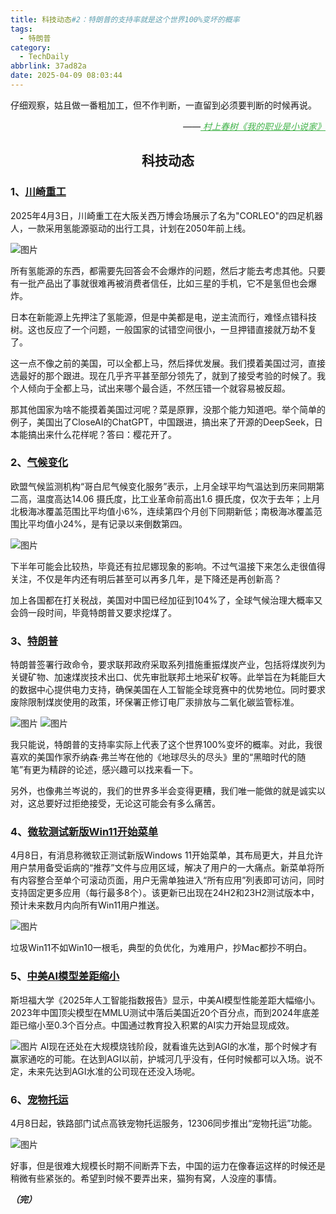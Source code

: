 ```yaml
---
title: 科技动态#2：特朗普的支持率就是这个世界100%变坏的概率
tags:
  - 特朗普
category:
  - TechDaily
abbrlink: 37ad82a
date: 2025-04-09 08:03:44
---
```


仔细观察，姑且做一番粗加工，但不作判断，一直留到必须要判断的时候再说。
<div style="text-align: right; margin-top: 1em; font-style: italic;">
  ——<a href="https://book.douban.com/subject/26889236/" style="color: #41B349  !important;">
    村上春树《我的职业是小说家》
  </a>
</div>
<!-- more -->
<h2 align="center">科技动态</h2>

### 1、[川崎重工](https://www.google.com/amp/s/unwire.hk/2025/04/06/kawasaki-robot-osaka-expo/life-tech/amp/ )

2025年4月3日，川崎重工在大阪关西万博会场展示了名为"CORLEO"的四足机器人，一款采用氢能源驱动的出行工具，计划在2050年前上线。

![图片](  https://techdaily.oss-cn-shanghai.aliyuncs.com/2/21.jpg?)

所有氢能源的东西，都需要先回答会不会爆炸的问题，然后才能去考虑其他。只要有一批产品出了事就很难再被消费者信任，比如三星的手机，它不是氢但也会爆炸。

日本在新能源上先押注了氢能源，但是中美都是电，逆主流而行，难怪点错科技树。这也反应了一个问题，一般国家的试错空间很小，一旦押错直接就万劫不复了。

这一点不像之前的美国，可以全都上马，然后择优发展。我们摸着美国过河，直接选最好的那个跟进。现在几乎齐平甚至部分领先了，就到了接受考验的时候了。我个人倾向于全都上马，试出来哪个最合适，不然压错一个就容易被反超。

那其他国家为啥不能摸着美国过河呢？菜是原罪，没那个能力知道吧。举个简单的例子，美国出了CloseAI的ChatGPT，中国跟进，搞出来了开源的DeepSeek，日本能搞出来什么花样呢？答曰：樱花开了。

### 2、[气候变化](https://www.881903.com/news2/international/2573878/  )

欧盟气候监测机构“哥白尼气候变化服务”表示，上月全球平均气温达到历来同期第二高，温度高达14.06 摄氏度，比工业革命前高出1.6 摄氏度，仅次于去年；上月北极海冰覆盖范围比平均值小6%，连续第四个月创下同期新低；南极海冰覆盖范围比平均值小24%，是有记录以来倒数第四。

![图片](https://techdaily.oss-cn-shanghai.aliyuncs.com/2/22.jpg)

下半年可能会比较热，毕竟还有拉尼娜现象的影响。不过气温接下来怎么走很值得关注，不仅是年内还有明后甚至可以再多几年，是下降还是再创新高？

加上各国都在打关税战，美国对中国已经加征到104%了，全球气候治理大概率又会鸽一段时间，毕竟特朗普又要求挖煤了。

### 3、[特朗普](https://www.reuters.com/business/energy/trump-order-looks-tap-coal-quest-power-data-centers-bloomberg-news-reports-2025-04-08/  )

特朗普签署行政命令，要求联邦政府采取系列措施重振煤炭产业，包括将煤炭列为关键矿物、加速煤炭技术出口、优先审批联邦土地采矿权等。此举旨在为耗能巨大的数据中心提供电力支持，确保美国在人工智能全球竞赛中的优势地位。同时要求废除限制煤炭使用的政策，环保署正修订电厂汞排放与二氧化碳监管标准。

![图片](  https://techdaily.oss-cn-shanghai.aliyuncs.com/2/23.jpg)
![图片](https://techdaily.oss-cn-shanghai.aliyuncs.com/2/24.jpg)

我只能说，特朗普的支持率实际上代表了这个世界100%变坏的概率。对此，我很喜欢的美国作家乔纳森·弗兰岑在他的《地球尽头的尽头》里的“黑暗时代的随笔”有更为精辟的论述，感兴趣可以找来看一下。

另外，也像弗兰岑说的，我们的世界多半会变得更糟，我们唯一能做的就是诚实以对，这总要好过拒绝接受，无论这可能会有多么痛苦。

### 4、[微软测试新版Win11开始菜单](https://www.theverge.com/news/645078/microsoft-windows-11-new-start-menu-bigger-redesign  )

4月8日，有消息称微软正测试新版Windows 11开始菜单，其布局更大，并且允许用户禁用备受诟病的“推荐”文件与应用区域，解决了用户的一大痛点。新菜单将所有内容整合至单个可滚动页面，用户无需单独进入“所有应用”列表即可访问，同时支持固定更多应用（每行最多8个）。该更新已出现在24H2和23H2测试版本中，预计未来数月内向所有Win11用户推送。

![图片](https://techdaily.oss-cn-shanghai.aliyuncs.com/2/25.jpg)

垃圾Win11不如Win10一根毛，典型的负优化，为难用户，抄Mac都抄不明白。

### 5、[中美AI模型差距缩小](https://www.nature.com/articles/d41586-025-01033-y  )

斯坦福大学《2025年人工智能指数报告》显示，中美AI模型性能差距大幅缩小。2023年中国顶尖模型在MMLU测试中落后美国近20个百分点，而到2024年底差距已缩小至0.3个百分点。中国通过教育投入积累的AI实力开始显现成效。

![图片](  https://techdaily.oss-cn-shanghai.aliyuncs.com/2/26.jpg)
AI现在还处在大规模烧钱阶段，就看谁先达到AGI的水准，那个时候才有赢家通吃的可能。在达到AGI以前，护城河几乎没有，任何时候都可以入场。说不定，未来先达到AGI水准的公司现在还没入场呢。

### 6、[宠物托运](https://mp.weixin.qq.com/s/gvHphzz7CKSzeQyjvlQ0Xg)

4月8日起，铁路部门试点高铁宠物托运服务，12306同步推出“宠物托运”功能。

![图片](  https://techdaily.oss-cn-shanghai.aliyuncs.com/2/27.jpg)

好事，但是很难大规模长时期不间断弄下去，中国的运力在像春运这样的时候还是稍微有些紧张的。希望到时候不要弄出来，猫狗有窝，人没座的事情。

_**（完）**_ 